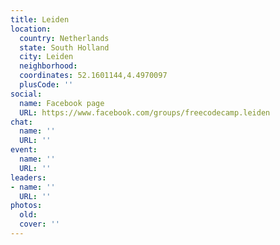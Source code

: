 ```yaml
---
title: Leiden
location:
  country: Netherlands
  state: South Holland
  city: Leiden
  neighborhood: 
  coordinates: 52.1601144,4.4970097
  plusCode: ''
social:
  name: Facebook page
  URL: https://www.facebook.com/groups/freecodecamp.leiden
chat:
  name: ''
  URL: ''
event:
  name: ''
  URL: ''
leaders:
- name: ''
  URL: ''
photos:
  old: 
  cover: ''
---
```


